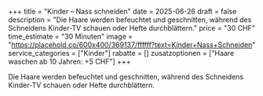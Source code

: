 +++
title = "Kinder – Nass schneiden"
date = 2025-06-26
draft = false
description = "Die Haare werden befeuchtet und geschnitten, während des Schneidens Kinder-TV schauen oder Hefte durchblättern."
price = "30 CHF"
time_estimate = "30 Minuten"
image = "https://placehold.co/600x400/369137/ffffff?text=Kinder+Nass+Schneiden"
service_categories = ["Kinder"]
rabatte = []
zusatzoptionen = ["Haare waschen ab 10 Jahren: +5 CHF"]
+++

Die Haare werden befeuchtet und geschnitten, während des Schneidens Kinder-TV schauen oder Hefte durchblättern.
